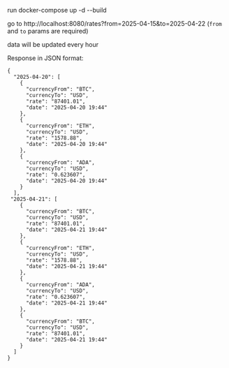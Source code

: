 run docker-compose up -d --build

go to http://localhost:8080/rates?from=2025-04-15&to=2025-04-22 (`from` and `to` params are required)


data will be updated every hour

Response in JSON format:
```
{
  "2025-04-20": [
    {
      "currencyFrom": "BTC",
      "currencyTo": "USD",
      "rate": "87401.01",
      "date": "2025-04-20 19:44"
    },
    {
      "currencyFrom": "ETH",
      "currencyTo": "USD",
      "rate": "1578.88",
      "date": "2025-04-20 19:44"
    },
    {
      "currencyFrom": "ADA",
      "currencyTo": "USD",
      "rate": "0.623607",
      "date": "2025-04-20 19:44"
    }
  ],
 "2025-04-21": [
    {
      "currencyFrom": "BTC",
      "currencyTo": "USD",
      "rate": "87401.01",
      "date": "2025-04-21 19:44"
    },
    {
      "currencyFrom": "ETH",
      "currencyTo": "USD",
      "rate": "1578.88",
      "date": "2025-04-21 19:44"
    },
    {
      "currencyFrom": "ADA",
      "currencyTo": "USD",
      "rate": "0.623607",
      "date": "2025-04-21 19:44"
    },
    {
      "currencyFrom": "BTC",
      "currencyTo": "USD",
      "rate": "87401.01",
      "date": "2025-04-21 19:44"
    }
  ]
}
